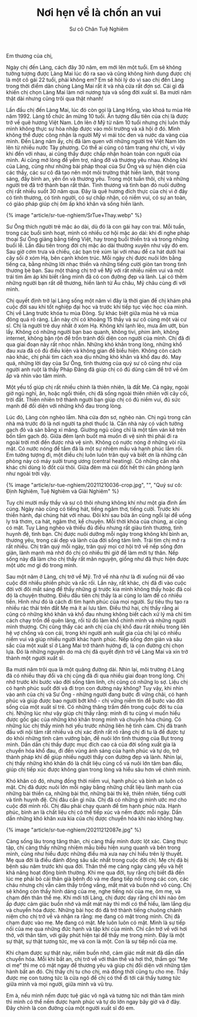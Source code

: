﻿---
title: Nơi hẹn về là chốn an vui
author: Sư cô Chân Tuệ Nghiêm
---

Em thương của chị,

Ngày chị đến Làng, cách đây 30 năm, em mới lên một tuổi. Em sẽ không tưởng tượng được Làng Mai lúc đó ra sao và cũng không hình dung được chị là một cô gái 22 tuổi, phải không em? Em sẽ hỏi lý do vì sao chị đến Làng trong thời điểm dân chúng Làng Mai rất ít và nhà cửa rất đơn sơ. Cái gì đã khiến chị chọn Làng Mai làm nơi nương tựa và sống đời xuất sĩ. Ba mươi năm thật dài nhưng cũng trôi qua thật nhanh!

Lần đầu chị đến Làng Mai, lúc đó còn gọi là Làng Hồng, vào khoá tu mùa Hè năm 1992. Làng tổ chức ăn mừng 10 tuổi. Ấn tượng đầu tiên của chị là được trở về quê hương Việt Nam. Lớn lên ở Mỹ từ năm 10 tuổi nhưng chị luôn thấy mình không thực sự hòa nhập được vào môi trường và xã hội ở đó. Mình không thể được công nhận là người Mỹ vì mái tóc đen và nước da vàng của mình. Đến Làng năm ấy, chị đã làm quen với những người trẻ Việt Nam lớn lên từ nhiều nước Tây phương. Có thể ai cũng có tâm trạng như chị, vì vậy khi đến với nhau, ai cũng thấy được chấp nhận hoàn toàn con người của mình. Ai cũng mở lòng để yểm trợ, nâng đỡ và thương yêu nhau. Không khí của Làng, cũng như những bài pháp thoại của Sư Ông và sự hiện diện của các thầy, các sư cô đã tạo nên một môi trường thật hiền lành, thật trong sáng, đầy bình an, yên ổn và thương yêu. Trong một tuần thôi, chị và những người trẻ đã trở thành bạn rất thân. Tình thương và tình bạn đó nuôi dưỡng chị rất nhiều suốt 30 năm qua. Đây là quê hương đích thực của chị vì ở đây có tình thương, có tình người, có sự chấp nhận, có niềm vui, có sự an toàn, có giáo pháp giúp chị ôm ấp khó khăn và sống hiền lành.

<!-- {% image "article/sr-tue-nghiem/20211210012e.jpg" %} -->
{% image "article/sr-tue-nghiem/SrTue+Thay.webp" %}

Sư Ông thích người trẻ mặc áo dài, dù đó là con gái hay con trai. Mỗi tuần, trong các buổi sinh hoạt, mình có nhiều cơ hội mặc áo dài: khi đi nghe pháp thoại Sư Ông giảng bằng tiếng Việt, hay trong buổi thiền trà và trong những buổi lễ. Lần đầu tiên trong đời chị mặc áo dài thường xuyên như vậy đó em. Sau giờ cơm trưa và chiều, các bạn trẻ xúm lại với nhau để ca hát dưới hai cây sồi ở xóm Hạ, bên cạnh khóm trúc. Mỗi ngày chị được nuôi lớn bằng tiếng ca, bằng những lời nhạc thiền và những tiếng cười giòn tan trong tình thương bè bạn. Sau một tháng chị trở về Mỹ với rất nhiều niềm vui và một trái tim ấm áp khi biết rằng mình đã có con đường đẹp và lành. Lại có thêm những người bạn rất dễ thương, hiền lành từ Âu châu, Mỹ châu cùng đi với mình.

Chị quyết định trở lại Làng sống một năm vì đây là thời gian để chị khám phá cuộc đời sau khi tốt nghiệp đại học và trước khi tiếp tục việc học của mình. Chị về Làng trước khóa tu mùa Đông. Sự khác biệt giữa mùa hè và mùa đông quá rõ ràng. Lần này chỉ có khoảng 15 thầy và sư cô cùng một vài cư sĩ. Chị là người trẻ duy nhất ở xóm Hạ. Không khí lạnh lẽo, mưa ẩm ướt, bùn lầy. Không có những người bạn bao quanh, không tivi, phim ảnh, không internet, không bận rộn để trốn tránh đối diện con người của mình. Chị đã đi qua giai đoạn này rất nhọc nhằn. Những khó khăn trong lòng, những khổ đau xưa đã có đủ điều kiện và không gian để biểu hiện. Không còn cách nào khác, chị phải tìm cách xoa dịu những khó khăn và khổ đau đó. May quá, những lời dạy của Sư Ông, tình thương của quý sư cô cũng như của người anh ruột là thầy Pháp Đăng đã giúp chị có đủ dũng cảm để trở về ôm ấp và nhìn vào tâm mình. 

Một yếu tố giúp chị rất nhiều chính là thiên nhiên, là đất Mẹ. Cả ngày, ngoài giờ ngủ nghỉ, ăn, hoặc ngồi thiền, chị đã sống ngoài thiên nhiên với cây cối, trời đất. Thiên nhiên trở thành người bạn giúp chị có đủ niềm vui, đủ sức mạnh để đối diện với những khổ đau trong lòng. 

Lúc đó, Làng còn nghèo lắm. Nhà cửa đơn sơ, nghèo nàn. Chị ngủ trong căn nhà mà trước đó là nơi người ta phơi thuốc lá. Căn nhà này có vách tường gạch đỏ và sàn bằng xi măng. Giường ngủ cũng chỉ là một tấm ván kê trên bốn tấm gạch đỏ. Giữa đêm lạnh buốt mà muốn đi vệ sinh thì phải đi ra ngoài trời mới đến được nhà vệ sinh. Không có nước nóng ở những vòi rửa mặt. Có nước nóng để tắm đã là một sự nhiệm mầu và hạnh phúc lắm rồi. Em tưởng tượng đi, một điều chị luôn luôn trân quý và biết ơn là những căn phòng này có máy sưởi trung ương (central heating). Có những căn nhà khác chỉ dùng lò đốt củi thôi. Giữa đêm mà củi đốt hết thì căn phòng lạnh như ngoài trời vậy.

{% image "article/sr-tue-nghiem/20211210036-crop.jpg", "", "Quý sư cô: Định Nghiêm, Tuệ Nghiêm và Giải Nghiêm" %}

Tuy chỉ mười mấy thầy và sư cô thôi nhưng không khí như một gia đình ấm cúng. Ngày nào cũng có tiếng hát, tiếng ngâm thơ, tiếng cười. Trước khi thiền hành, đại chúng hát với nhau. Đôi khi sau bữa ăn cũng ngồi lại để uống ly trà thơm, ca hát, ngâm thơ, kể chuyện. Mỗi thời khóa của chúng, ai cũng có mặt. Tuy Làng nghèo và thiếu đủ điều nhưng rất giàu tình thương, tình huynh đệ, tình bạn. Chị được nuôi dưỡng mỗi ngày trong không khí bình an, thương yêu, trong cái đẹp và lành của đời sống tâm linh. Trái tim chị mở ra rất nhiều. Chị trân quý mỗi ngày, trân quý mọi cơ hội trở về nếp sống đơn giản, lành mạnh mà nhờ đó chị có nhiều thì giờ để làm mới tự thân. Nếp sống này đã làm cho chị thấy rất mãn nguyện, giống như đã thực hiện được một ước mơ gì đó trong mình.

Sau một năm ở Làng, chị trở về Mỹ. Trở về nhà như là đi xuống núi để vào cuộc đời nhiều phiền phức và rắc rối. Lần này, rất khác, chị đã đi vào cuộc đời với đôi mắt sáng để thấy những gì trước kia mình không thấy hoặc đã coi đó là chuyện thường. Điều đầu tiên chị thấy là ai cũng lo làm để có nhiều tiền. Hình như đó là cách đi tìm hạnh phúc của mọi người. Sự tiêu thụ tạo ra nhiều rác thải trên đất Mẹ mà ít ai lưu tâm. Điều thứ hai, chị thấy rằng ai cũng có những khó khăn và khổ đau nhưng không biết cách xử lý mà chỉ tìm cách chạy trốn để quên lãng, rồi từ đó làm khổ chính mình và những người mình thương. Chị cũng thấy các anh chị của chị khổ đau rất nhiều trong liên hệ vợ chồng và con cái, trong khi người anh xuất gia của chị lại có nhiều niềm vui và giúp nhiều người khác hạnh phúc. Nếp sống đơn giản và sâu sắc của một xuất sĩ ở Làng Mai trở thành hướng đi, là con đường chị chọn lựa. Đó là những nguyên do mà chị đã quyết định trở về Làng Mai và xin trở thành một người xuất sĩ. 

Ba mươi năm trôi qua là một quãng đường dài. Nhìn lại, môi trường ở Làng đã có nhiều thay đổi và chị cũng đã đi qua nhiều giai đoạn trong lòng. Chị nhớ trước khi bước vào đời sống tâm linh, chị cũng có những lo sợ. Liệu chị có hạnh phúc suốt đời và đi trọn con đường này không? Tuy vậy, khi nhìn vào anh của chị và Sư Ông - những người đang bước đi vững chãi, có hạnh phúc và giúp được bao người bớt khổ - chị vững niềm tin để bước vào đời sống của một xuất sĩ trẻ. Có những thăng trầm đến trong cuộc đời tu của chị. Những lúc như vậy giúp chị thấy rằng: mình đi tu cũng vì muốn hiểu được gốc gác của những khó khăn trong mình và chuyển hóa chúng. Có những lúc chị thấy mình hơi yếu trước những liên hệ tình cảm. Chị đã tranh đấu với nội tâm rất nhiều và chị xác định rất rõ rằng chị đi tu là để được tự do khỏi những tình cảm vướng bận, để nuôi lớn tình thương của Bụt trong mình. Dần dần chị thấy được mục đích cao cả của đời sống xuất gia là chuyển hóa khổ đau, đi đến vùng ánh sáng của hạnh phúc và tự do, trở thành pháp khí để giúp nhiều người thấy con đường đẹp và lành. Nhìn lại, chị thấy những khó khăn đó là chất liệu củng cố và nuôi lớn tâm ban đầu, giúp chị tiếp xúc được không gian trong lòng và hiểu sâu hơn về chính mình.

Khó khăn có đó, nhưng đồng thời niềm vui, hạnh phúc và bình an luôn có mặt. Chị đã được nuôi lớn mỗi ngày bằng những chất liệu lành mạnh của những bài thiền ca, những bài thơ, những bài thi kệ, thiên nhiên, tiếng cười và tình huynh đệ. Chị đâu cần gì nữa. Chị đã có những gì mình ước mơ cho cuộc đời mình rồi. Chị đâu phải chạy quanh để tìm hạnh phúc nữa. Hạnh phúc, bình an là chất liệu chị có thể tiếp xúc và nếm được mỗi ngày. Dần dần những khó khăn xưa kia của chị được chuyển hóa khi nào không hay. 

{% image "article/sr-tue-nghiem/20211212087e.jpg" %}

Càng sống lâu trong tăng thân, chị càng thấy mình được lột xác. Càng thực tập, chị càng thấy những nhiệm mầu biểu hiện xung quanh và bên trong mình, cũng như hiểu được những điều mà xưa nay chỉ hiểu trên lý thuyết. Mẹ qua đời là điều đánh động sâu sắc nhất trong cuộc đời chị. Mẹ chị đã bị bệnh sáu năm trước khi qua đời. Thân thể mẹ càng ngày càng yếu và hết khả năng hoạt động bình thường. Khi mẹ qua đời, tuy rằng chị biết đã đến lúc mẹ phải bỏ cái thân già bệnh đó và mẹ đang tiếp nối trong các con, các cháu nhưng chị vẫn cảm thấy trống vắng, mất mát và buồn nhớ vô cùng. Chị sẽ không còn thấy hình dáng của mẹ, nghe tiếng nói của mẹ, ôm mẹ, và chạm đến thân thể mẹ. Khi mới tới Làng, chị được dạy rằng chỉ khi nào ôm ấp được cảm giác buồn nhớ và mất mát này thì mới có thể hiểu, làm lắng dịu và chuyển hóa được. Những bài học đó đã trở thành tiếng chuông chánh niệm cho chị trở về và nhận ra rằng: mẹ đang có mặt trong mình. Chị đã chạm được vào mẹ. Mẹ đang có mặt. Mẹ luôn luôn có mặt. Mình là sự tiếp nối của mẹ qua những đức hạnh và tập khí của mình. Chỉ cần trở về với hơi thở, với thân tâm, với giây phút hiện tại để thấy mẹ trong mình. Đây là một sự thật, sự thật tương tức, mẹ và con là một. Con là sự tiếp nối của mẹ.

Khi chạm được sự thật này, niềm buồn nhớ, cảm giác mất mát đã dần dần chuyển hóa. Mỗi khi bất an, chị trở về với thân thể và hơi thở, thầm gọi “Mẹ ơi mẹ” thì mẹ có mặt ngay để thương yêu và giúp chị đối diện với những tâm hành bất an đó. Chị thấy chị tu cho chị, mà đồng thời cũng tu cho mẹ. Thấy được mẹ con tương tức là cửa ngõ để chị có thể đi tới cái thấy tương tức giữa mình và mọi người, giữa mình và vũ trụ. 

Em à, nếu mình nếm được tuệ giác vô ngã và tương tức nơi thân tâm mình thì mình có thể nếm được hạnh phúc và tự do lớn ngay bây giờ và ở đây. Đây chính là con đường của một người xuất sĩ đó em. 
